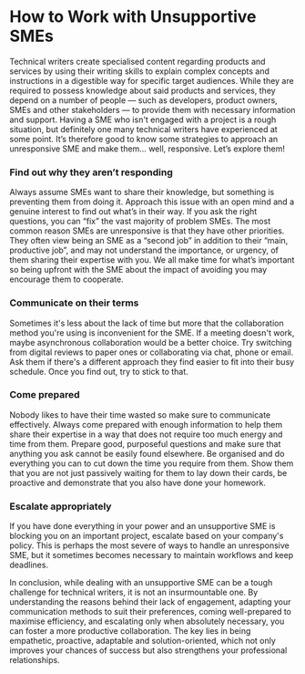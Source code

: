 # How to Work with Unsupportive SMEs
Technical writers create specialised content regarding products and services by using their writing skills to explain complex concepts and instructions in a digestible way for specific target audiences. While they are required to possess knowledge about said products and services, they depend on a number of people — such as developers, product owners, SMEs and other stakeholders — to provide them with necessary information and support. Having a SME who isn't engaged with a project is a rough situation, but definitely one many technical writers have experienced at some point. It’s therefore good to know some strategies to approach an unresponsive SME and make them… well, responsive. Let’s explore them!

### Find out why they aren’t responding
Always assume SMEs want to share their knowledge, but something is preventing them from doing it. Approach this issue with an open mind and a genuine interest to find out what’s in their way. If you ask the right questions, you can “fix” the vast majority of problem SMEs.
The most common reason SMEs are unresponsive is that they have other priorities. They often view being an SME as a “second job” in addition to their “main, productive job”, and may not understand the importance, or urgency, of them sharing their expertise with you. We all make time for what’s important so being upfront with the SME about the impact of avoiding you may encourage them to cooperate.

### Communicate on their terms
Sometimes it's less about the lack of time but more that the collaboration method you're using is inconvenient for the SME. If a meeting doesn't work, maybe asynchronous collaboration would be a better choice. Try switching from digital reviews to paper ones or collaborating via chat, phone or email. Ask them if there's a different approach they find easier to fit into their busy schedule. Once you find out, try to stick to that.

### Come prepared
Nobody likes to have their time wasted so make sure to communicate effectively. Always come prepared with enough information to help them share their expertise in a way that does not require too much energy and time from them. Prepare good, purposeful questions and make sure that anything you ask cannot be easily found elsewhere. Be organised and do everything you can to cut down the time you require from them. Show them that you are not just passively waiting for them to lay down their cards, be proactive and demonstrate that you also have done your homework.

### Escalate appropriately
If you have done everything in your power and an unsupportive SME is blocking you on an important project, escalate based on your company's policy. This is perhaps the most severe of ways to handle an unresponsive SME, but it sometimes becomes necessary to maintain workflows and keep deadlines.

In conclusion, while dealing with an unsupportive SME can be a tough challenge for technical writers, it is not an insurmountable one. By understanding the reasons behind their lack of engagement, adapting your communication methods to suit their preferences, coming well-prepared to maximise efficiency, and escalating only when absolutely necessary, you can foster a more productive collaboration. The key lies in being empathetic, proactive, adaptable and solution-oriented, which not only improves your chances of success but also strengthens your professional relationships.
